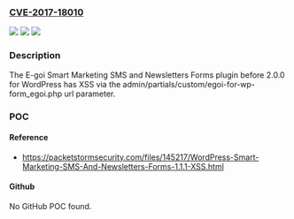 ### [CVE-2017-18010](https://cve.mitre.org/cgi-bin/cvename.cgi?name=CVE-2017-18010)
![](https://img.shields.io/static/v1?label=Product&message=n%2Fa&color=blue)
![](https://img.shields.io/static/v1?label=Version&message=n%2Fa&color=blue)
![](https://img.shields.io/static/v1?label=Vulnerability&message=n%2Fa&color=brighgreen)

### Description

The E-goi Smart Marketing SMS and Newsletters Forms plugin before 2.0.0 for WordPress has XSS via the admin/partials/custom/egoi-for-wp-form_egoi.php url parameter.

### POC

#### Reference
- https://packetstormsecurity.com/files/145217/WordPress-Smart-Marketing-SMS-And-Newsletters-Forms-1.1.1-XSS.html

#### Github
No GitHub POC found.

